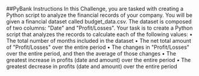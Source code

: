 ##PyBank Instructions
In this Challenge, you are tasked with creating a Python script to analyze the financial records of your company. You will be given a financial dataset called budget_data.csv. The dataset is composed of two columns: "Date" and "Profit/Losses".
Your task is to create a Python script that analyzes the records to calculate each of the following values:
• The total number of months included in the dataset
• The net total amount of "Profit/Losses" over the entire period
• The changes in "Profit/Losses" over the entire period, and then the average of those changes
• The greatest increase in profits (date and amount) over the entire period
• The greatest decrease in profits (date and amount) over the entire period
